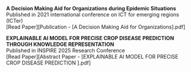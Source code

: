 **A Decision Making Aid for Organizations during Epidemic Situations**  
   Published in 2021 international conference on ICT for emerging regions (ICTer)  
   [Read Paper][Publication - [A Decision Making Aid for Organizations].pdf]

**EXPLAINABLE AI MODEL FOR PRECISE CROP DISEASE PREDICTION THROUGH KNOWLEDGE REPRESENTATION**  
   Published in INSPIRE 2025 Research Conference  
   [Read Paper][Abstract Paper - [EXPLAINABLE AI MODEL FOR PRECISE CROP DISEASE PREDICTION ].pdf]
